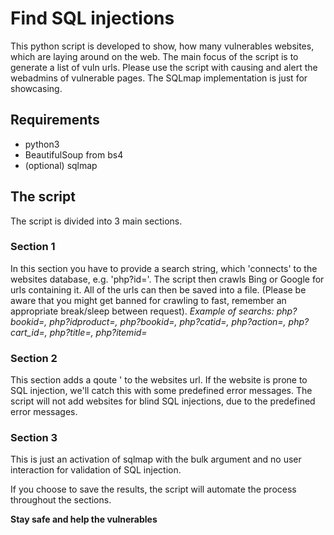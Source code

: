 # Find SQL injections

 This python script is developed to show, how many vulnerables websites,
 which are laying around on the web. The main focus of the script is to
 generate a list of vuln urls. Please use the script with causing and
 alert the webadmins of vulnerable pages. The SQLmap implementation is
 just for showcasing.

## Requirements
* python3
* BeautifulSoup from bs4
* (optional) sqlmap

## The script
 The script is divided into 3 main sections.
 
### Section 1
   In this section you have to provide a search string, which 'connects' to
   the websites database, e.g. 'php?id='. The script then crawls
   Bing or Google for urls containing it. All of the urls can then be saved
   into a file. (Please be aware that you might get banned for crawling to
   fast, remember an appropriate break/sleep between request).
   *Example of searchs: php?bookid=, php?idproduct=, php?bookid=, php?catid=,*
                       *php?action=, php?cart_id=, php?title=, php?itemid=*

### Section 2
   This section adds a qoute ' to the websites url. If the website is
   prone to SQL injection, we'll catch this with some predefined error
   messages. The script will not add websites for blind SQL injections,
   due to the predefined error messages.

### Section 3
   This is just an activation of sqlmap with the bulk argument and no
   user interaction for validation of SQL injection.

 If you choose to save the results, the script will automate the
 process throughout the sections.

**Stay safe and help the vulnerables**
